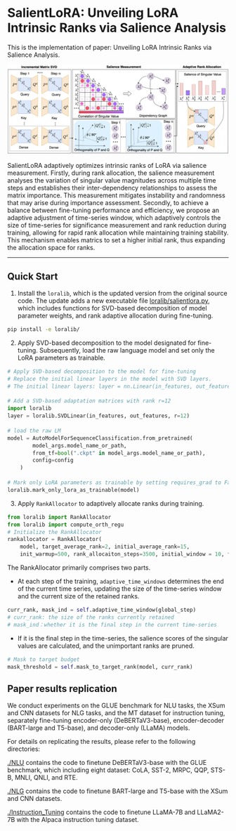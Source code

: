 # SalientLoRA: Unveiling LoRA Intrinsic Ranks via Salience Analysis

This is the implementation of paper: Unveiling LoRA Intrinsic Ranks via Salience Analysis.

![image-20240526142324525](./NLU/src/framework.png)

SalientLoRA adaptively optimizes intrinsic ranks of LoRA via salience measurement. Firstly, during rank allocation, the salience measurement analyses the variation of singular value magnitudes across multiple time steps and establishes their inter-dependency relationships to assess the matrix importance. This measurement mitigates instability and randomness that may arise during importance assessment. Secondly, to achieve a balance between fine-tuning performance and efficiency, we propose an adaptive adjustment of time-series window, which adaptively controls the size of time-series for significance measurement and rank reduction during training, allowing for rapid rank allocation while maintaining training stability. This mechanism enables matrics to set a higher initial rank, thus expanding the allocation space for ranks.

---



## Quick Start

1. Install the `loralib`, which is the updated version from the original source code. The update adds a new executable file [loralib/salientlora.py](loralib/loralib/salientlora.py), which includes functions for SVD-based decomposition of model parameter weights, and rank adaptive allocation during fine-tuning. 

  ```bash 
  pip install -e loralib/ 
  ```


2. Apply SVD-based decomposition to the model designated for fine-tuning. Subsequently, load the raw language model and set only the LoRA parameters as trainable.

  ```python
  # Apply SVD-based decomposition to the model for fine-tuning
  # Replace the initial linear layers in the model with SVD layers.
  # The initial linear layers: layer = nn.Linear(in_features, out_features)
  
  # Add a SVD-based adaptation matrices with rank r=12
  import loralib 
  layer = loralib.SVDLinear(in_features, out_features, r=12)
  
  # load the raw LM
  model = AutoModelForSequenceClassification.from_pretrained(
          model_args.model_name_or_path,
          from_tf=bool(".ckpt" in model_args.model_name_or_path),
          config=config
      )
  
  # Mark only LoRA parameters as trainable by setting requires_grad to False for all other parameters 
  loralib.mark_only_lora_as_trainable(model)
  ```


3. Apply `RankAllocator` to  adaptively allocate ranks during training.

  ```python
  from loralib import RankAllocator
  from loralib import compute_orth_regu 
  # Initialize the RankAllocator 
  rankallocator = RankAllocator(
      model, target_average_rank=2, initial_average_rank=15,
      init_warmup=500, rank_allocaiton_steps=3500, initial_window = 10, final_window = 200, total_step=3000, beta=0.9, gamma=2, lammbda=0.7, beta 0.9)
  ```
The RankAllocator primarily comprises two parts.

+ At each step of the training,  `adaptive_time_windows` determines the end of the current time series, updating the size of the time-series window and the current size of the retained ranks.

```python
curr_rank, mask_ind = self.adaptive_time_window(global_step) 
# curr_rank: the size of the ranks currently retained
# mask_ind：whether it is the final step in the current time-series
```

+ If it is the final step in the time-series, the salience scores of the singular values are calculated, and the unimportant ranks are pruned.

```python
# Mask to target budget 
mask_threshold = self.mask_to_target_rank(model, curr_rank)
```




## Paper results replication

We conduct experiments on the GLUE benchmark for NLU tasks, the XSum and CNN datasets for NLG tasks, and the MT dataset for instruction tuning, separately fine-tuning encoder-only (DeBERTaV3-base), encoder-decoder (BART-large and T5-base), and decoder-only (LLaMA) models.

For details on replicating the results, please refer to the following directories: 

[./NLU](./NLU) contains the code to finetune DeBERTaV3-base with the GLUE benchmark, which including eight dataset: CoLA, SST-2, MRPC, QQP, STS-B, MNLI, QNLI, and RTE. 

[./NLG](./NLG) contains the code to finetune BART-large and T5-base with the XSum and CNN datasets. 

[./Instruction_Tuning](./Instruction_Tuning) contains the code to finetune LLaMA-7B and LLaMA2-7B with the Alpaca instruction tuning dataset. 




